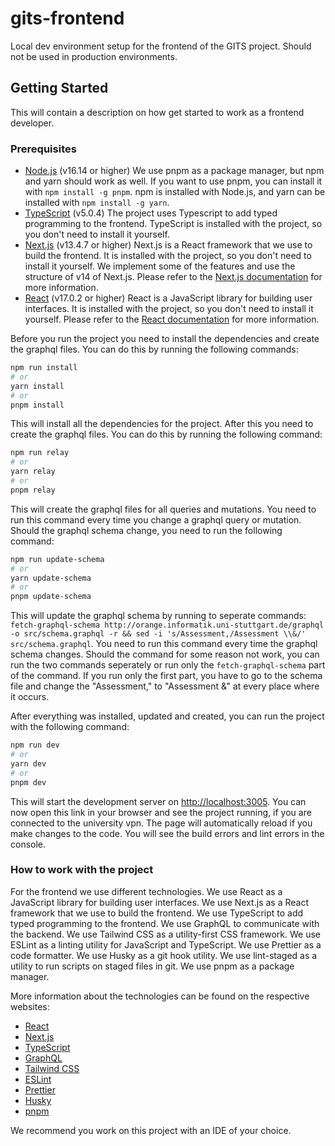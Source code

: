 # gits-frontend

Local dev environment setup for the frontend of the GITS project. Should not be used in production environments.

## Getting Started

This will contain a description on how get started to work as a frontend developer.

### Prerequisites

- [Node.js](https://nodejs.org/en/) (v16.14 or higher)
  We use pnpm as a package manager, but npm and yarn should work as well. If you want to use pnpm, you can install it with `npm install -g pnpm`. npm is installed with Node.js, and yarn can be installed with `npm install -g yarn`.
- [TypeScript](https://www.typescriptlang.org/) (v5.0.4)
  The project uses Typescript to add typed programming to the frontend. TypeScript is installed with the project, so you don't need to install it yourself.
- [Next.js](https://nextjs.org/) (v13.4.7 or higher)
  Next.js is a React framework that we use to build the frontend. It is installed with the project, so you don't need to install it yourself. We implement some of the features and use the structure of v14 of Next.js. Please refer to the [Next.js documentation](https://nextjs.org/docs) for more information.
- [React](https://reactjs.org/) (v17.0.2 or higher)
  React is a JavaScript library for building user interfaces. It is installed with the project, so you don't need to install it yourself. Please refer to the [React documentation](https://reactjs.org/docs/getting-started.html) for more information.

Before you run the project you need to install the dependencies and create the graphql files. You can do this by running the following commands:

```bash
npm run install
# or
yarn install
# or
pnpm install
```

This will install all the dependencies for the project. After this you need to create the graphql files. You can do this by running the following command:

```bash
npm run relay
# or
yarn relay
# or
pnpm relay
```

This will create the graphql files for all queries and mutations. You need to run this command every time you change a graphql query or mutation.
Should the graphql schema change, you need to run the following command:

```bash
npm run update-schema
# or
yarn update-schema
# or
pnpm update-schema
```

This will update the graphql schema by running to seperate commands: `fetch-graphql-schema http://orange.informatik.uni-stuttgart.de/graphql -o src/schema.graphql -r && sed -i 's/Assessment,/Assessment \\&/' src/schema.graphql`. You need to run this command every time the graphql schema changes. Should the command for some reason not work, you can run the two commands seperately or run only the `fetch-graphql-schema` part of the command. If you run only the first part, you have to go to the schema file and change the "Assessment," to "Assessment &" at every place where it occurs.

After everything was installed, updated and created, you can run the project with the following command:

```bash
npm run dev
# or
yarn dev
# or
pnpm dev
```

This will start the development server on [http://localhost:3005](http://localhost:3005). You can now open this link in your browser and see the project running, if you are connected to the university vpn. The page will automatically reload if you make changes to the code. You will see the build errors and lint errors in the console.

### How to work with the project

For the frontend we use different technologies. We use React as a JavaScript library for building user interfaces. We use Next.js as a React framework that we use to build the frontend. We use TypeScript to add typed programming to the frontend. We use GraphQL to communicate with the backend. We use Tailwind CSS as a utility-first CSS framework. We use ESLint as a linting utility for JavaScript and TypeScript. We use Prettier as a code formatter. We use Husky as a git hook utility. We use lint-staged as a utility to run scripts on staged files in git. We use pnpm as a package manager.

More information about the technologies can be found on the respective websites:

- [React](https://reactjs.org/docs/getting-started.html)
- [Next.js](https://nextjs.org/docs)
- [TypeScript](https://www.typescriptlang.org/docs/)
- [GraphQL](https://graphql.org/learn/)
- [Tailwind CSS](https://tailwindcss.com/docs)
- [ESLint](https://eslint.org/docs/user-guide/getting-started)
- [Prettier](https://prettier.io/docs/en/index.html)
- [Husky](https://typicode.github.io/husky/#/)
- [pnpm](https://pnpm.io/)

We recommend you work on this project with an IDE of your choice.
